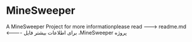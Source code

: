 # MineSweeper
A MineSweeper Project for more informationplease read ---> readme.md &lt;---- برای اطلاعات بیشتر فایل ،MineSweeper پروژه 
